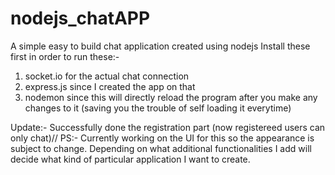 # nodejs_chatAPP
A simple easy to build chat application created using nodejs
Install these first in order to run these:-
1. socket.io for the actual chat connection
2. express.js since I created the app on that
3. nodemon since this will directly reload the program after you make any changes to it (saving you the trouble of self loading it everytime)

Update:- Successfully done the registration part (now registereed users can only chat)//
PS:- Currently working on the UI for this so the appearance is subject to change. Depending on what additional functionalities I add will decide what kind of particular application I want to create.
